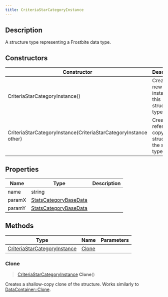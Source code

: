 ```yaml
---
title: CriteriaStarCategoryInstance
---
```

## Description

A structure type representing a Frostbite data type.

## Constructors

| Constructor                                                      | Description                                              |
| ---------------------------------------------------------------- | -------------------------------------------------------- |
| CriteriaStarCategoryInstance()                                   | Create a new instance of this structure type.            |
| CriteriaStarCategoryInstance(CriteriaStarCategoryInstance other) | Create a reference copy of a structure of the same type. |

## Properties

| Name   | Type                                           | Description |
| ------ | ---------------------------------------------- | ----------- |
| name   | string                                         |             |
| paramX | [StatsCategoryBaseData](StatsCategoryBaseData) |             |
| paramY | [StatsCategoryBaseData](StatsCategoryBaseData) |             |

## Methods

| Type                                                         | Name            | Parameters |
| ------------------------------------------------------------ | --------------- | ---------- |
| [CriteriaStarCategoryInstance](CriteriaStarCategoryInstance) | [Clone](#clone) |            |

### Clone

> [CriteriaStarCategoryInstance](CriteriaStarCategoryInstance) **Clone**()

Creates a shallow-copy clone of the structure. Works similarly to [DataContainer::Clone](/vext/ref/shared/class/datacontainer#clone).
